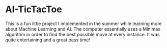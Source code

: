 # AI-TicTacToe
This is a fun little project I implemented in the summer while learning more about Machine Learning and AI. The computer essentially uses a Minimax algorithm in order to find the best possible move at every instance. It was quite entertaining and a great pass time!
